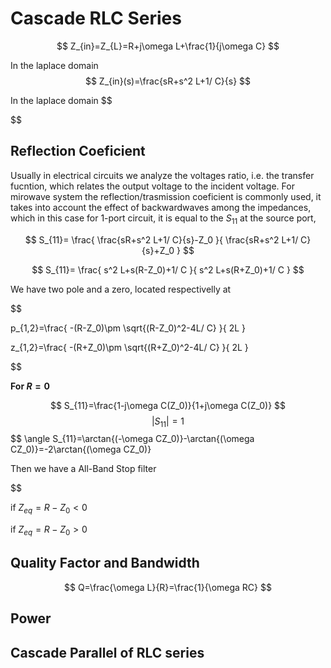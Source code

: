 
<style>
.images{
    text-align:center;
}
</style>


# Cascade RLC Series
$$
Z_{in}=Z_{L}=R+j\omega L+\frac{1}{j\omega C}
$$

In the laplace domain
$$
Z_{in}(s)=\frac{sR+s^2 L+1/ C}{s}
$$


In the laplace domain
$$

$$
## Reflection Coeficient

Usually in electrical circuits we analyze the voltages ratio, i.e. the transfer fucntion, which relates the output voltage to the incident voltage. For mirowave system the reflection/trasmission coeficient is commonly used, it takes into account the effect of backwardwaves among the impedances, which in this case for 1-port circuit, it is equal to the $S_{11}$ at the source port,

$$
S_{11}=
\frac{
    \frac{sR+s^2 L+1/ C}{s}-Z_0
    }{
     \frac{sR+s^2 L+1/ C}{s}+Z_0
    }
$$


$$
S_{11}=
\frac{
    s^2 L+s(R-Z_0)+1/ C
    }{
    s^2 L+s(R+Z_0)+1/ C
    }
$$

We have two pole and a zero, located respectivelly at 

$$

p_{1,2}=\frac{
-(R-Z_0)\pm \sqrt{(R-Z_0)^2-4L/ C}
}{
    2L
}

$$
$$

z_{1,2}=\frac{
-(R+Z_0)\pm \sqrt{(R+Z_0)^2-4L/ C}
}{
    2L
}

$$

**For $R=0$**

$$
S_{11}=\frac{1-j\omega C(Z_0)}{1+j\omega C(Z_0)}
$$
$$
|S_{11}|=1
$$
$$
\angle S_{11}=\arctan{(-\omega CZ_0)}-\arctan{(\omega CZ_0)}=-2\arctan{(\omega CZ_0)}

Then we have a All-Band Stop filter

$$


if $Z_{eq}=R-Z_0<0$

if $Z_{eq}=R-Z_0>0$

## Quality Factor and Bandwidth

$$
Q=\frac{\omega L}{R}=\frac{1}{\omega RC}
$$


## Power

## Cascade Parallel of RLC series